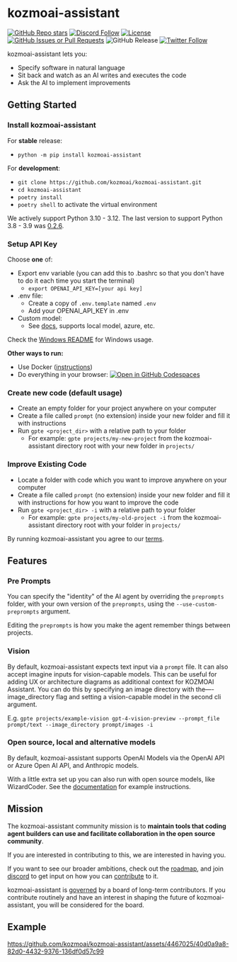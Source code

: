 # kozmoai-assistant

[![GitHub Repo stars](https://img.shields.io/github/stars/kozmoai/kozmoai-assistant?style=social)](https://github.com/kozmoai/kozmoai-assistant)
[![Discord Follow](https://dcbadge.vercel.app/api/server/8tcDQ89Ej2?style=flat)](https://discord.gg/8tcDQ89Ej2)
[![License](https://img.shields.io/github/license/kozmoai/kozmoai-assistant)](https://github.com/kozmoai/kozmoai-assistant/blob/main/LICENSE)
[![GitHub Issues or Pull Requests](https://img.shields.io/github/issues/kozmoai/kozmoai-assistant)](https://github.com/kozmoai/kozmoai-assistant/issues)
![GitHub Release](https://img.shields.io/github/v/release/kozmoai/kozmoai-assistant)
[![Twitter Follow](https://img.shields.io/twitter/follow/antonosika?style=social)](https://twitter.com/antonosika)

kozmoai-assistant lets you:
- Specify software in natural language
- Sit back and watch as an AI writes and executes the code
- Ask the AI to implement improvements

## Getting Started

### Install kozmoai-assistant

For **stable** release:

- `python -m pip install kozmoai-assistant`

For **development**:
- `git clone https://github.com/kozmoai/kozmoai-assistant.git`
- `cd kozmoai-assistant`
- `poetry install`
- `poetry shell` to activate the virtual environment

We actively support Python 3.10 - 3.12. The last version to support Python 3.8 - 3.9 was [0.2.6](https://pypi.org/project/kozmoai-assistant/0.2.6/).

### Setup API Key

Choose **one** of:
- Export env variable (you can add this to .bashrc so that you don't have to do it each time you start the terminal)
    - `export OPENAI_API_KEY=[your api key]`
- .env file:
    - Create a copy of `.env.template` named `.env`
    - Add your OPENAI_API_KEY in .env
- Custom model:
    - See [docs](https://kozmoai-assistant.readthedocs.io/en/latest/open_models.html), supports local model, azure, etc.

Check the [Windows README](./WINDOWS_README.md) for Windows usage.

**Other ways to run:**
- Use Docker ([instructions](docker/README.md))
- Do everything in your browser:
[![Open in GitHub Codespaces](https://github.com/codespaces/badge.svg)](https://github.com/kozmoai/kozmoai-assistant/codespaces)

### Create new code (default usage)
- Create an empty folder for your project anywhere on your computer
- Create a file called `prompt` (no extension) inside your new folder and fill it with instructions
- Run `gpte <project_dir>` with a relative path to your folder
  - For example: `gpte projects/my-new-project` from the kozmoai-assistant directory root with your new folder in `projects/`

### Improve Existing Code
- Locate a folder with code which you want to improve anywhere on your computer
- Create a file called `prompt` (no extension) inside your new folder and fill it with instructions for how you want to improve the code
- Run `gpte <project_dir> -i` with a relative path to your folder
  - For example: `gpte projects/my-old-project -i` from the kozmoai-assistant directory root with your folder in `projects/`

By running kozmoai-assistant you agree to our [terms](https://github.com/kozmoai/kozmoai-assistant/blob/main/TERMS_OF_USE.md).


## Features

### Pre Prompts
You can specify the "identity" of the AI agent by overriding the `preprompts` folder, with your own version of the `preprompts`, using the `--use-custom-preprompts` argument.

Editing the `preprompts` is how you make the agent remember things between projects.

### Vision

By default, kozmoai-assistant expects text input via a `prompt` file. It can also accept imagine inputs for vision-capable models. This can be useful for adding UX or architecture diagrams as additional context for KOZMOAI Assistant. You can do this by specifying an image directory with the—-image_directory flag and setting a vision-capable model in the second cli argument.

E.g. `gpte projects/example-vision gpt-4-vision-preview --prompt_file prompt/text --image_directory prompt/images -i`

### Open source, local and alternative models

By default, kozmoai-assistant supports OpenAI Models via the OpenAI API or Azure Open AI API, and Anthropic models.

With a little extra set up you can also run with open source models, like WizardCoder. See the [documentation](https://kozmoai-assistant.readthedocs.io/en/latest/open_models.html) for example instructions.

## Mission

The kozmoai-assistant community mission is to **maintain tools that coding agent builders can use and facilitate collaboration in the open source community**.

If you are interested in contributing to this, we are interested in having you.

If you want to see our broader ambitions, check out the [roadmap](https://github.com/kozmoai/kozmoai-assistant/blob/main/ROADMAP.md), and join
[discord](https://discord.gg/8tcDQ89Ej2)
to get input on how you can [contribute](.github/CONTRIBUTING.md) to it.

kozmoai-assistant is [governed](https://github.com/kozmoai/kozmoai-assistant/blob/main/GOVERNANCE.md) by a board of long-term contributors. If you contribute routinely and have an interest in shaping the future of kozmoai-assistant, you will be considered for the board.

## Example



https://github.com/kozmoai/kozmoai-assistant/assets/4467025/40d0a9a8-82d0-4432-9376-136df0d57c99
